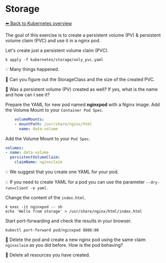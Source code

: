 # Storage
[⬅️ Back to Kubernetes overview](README.md)

The goal of this exercise is to create a persistent volume (PV) & persistent volume claim (PVC) and use it in a nginx pod. 

Let's create just a persistent volume claim (PVC).
```
k apply -f kubernetes/storage/only_pvc.yaml 
```
💡 Many things happened.

📝 Can you figure out the StorageClass and the size of the created PVC. 

📝 Was a persistent volume (PV) created as well? If yes, what is the name and how can I see it? 

Prepare the YAML for new pod named **nginxpod** with a Nginx image. Add the Volume Mount to your `Container Pod Spec`.
```yaml
    volumeMounts:
    - mountPath: /usr/share/nginx/html
      name: data-volume
```
Add the Volume Mount to your `Pod Spec`.

```yaml
volumes:
- name: data-volume
  persistentVolumeClaim:
    claimName: nginxclaim
```
💡 We suggest that you create one YAML for your pod. 

💡 If you need to create YAML for a pod you can use the parameter `--dry-run=client -o yaml`.

Change the content of the `index.html`.
```
k exec -it nginxpod -- sh
echo 'Hello from storage' > /usr/share/nginx/html/index.html
```
Start port-forwarding and check the results in your browser.
```
kubectl port-forward pod/nginxpod 8888:80
```
📝 Delete the pod and create a new nginx pod using the same claim `nginxclaim` as you did before. How is the pod behaving? 

📝 Delete all resources you have created.
